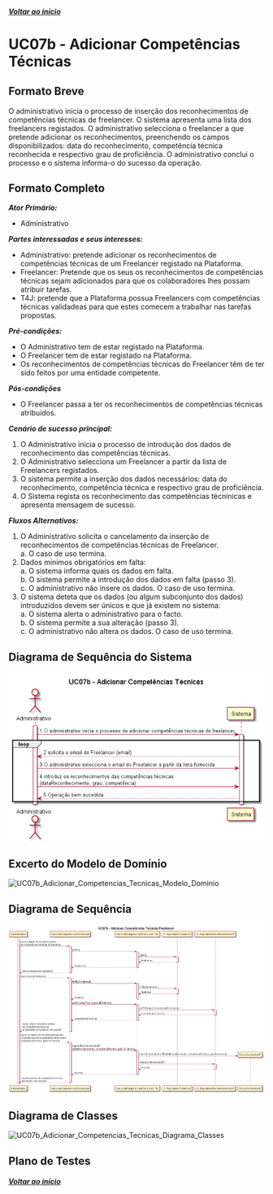 ##### [Voltar ao início](https://github.com/blestonbandeiraUPSKILL/upskill_java1_labprg_grupo2/tree/main/README.md)

# UC07b - Adicionar Competências Técnicas

## Formato Breve

O administrativo inicia o processo de inserção dos reconhecimentos de competências técnicas de freelancer. O sistema apresenta uma lista dos freelancers registados. O administrativo selecciona o freelancer a que pretende adicionar os reconhecimentos, preenchendo os campos disponibilizados: data do reconhecimento, competência técnica reconhecida e respectivo grau de proficiência. O administrativo conclui o processo e o sistema informa-o do sucesso da operação.

## Formato Completo

**_Ator Primário:_**

- Administrativo

**_Partes interessadas e seus interesses:_**

- Administrativo: pretende adicionar os reconhecimentos de competências técnicas de um Freelancer registado na Plataforma.
- Freelancer: Pretende que os seus os reconhecimentos de competências técnicas sejam adicionados para que os colaboradores lhes possam atribuir tarefas.
- T4J: pretende que a Plataforma possua Freelancers com competências técnicas validadeas para que estes comecem a trabalhar nas tarefas propostas.

**_Pré-condições:_**

- O Administrativo tem de estar registado na Plataforma.
- O Freelancer tem de estar registado na Plataforma.
- Os reconhecimentos de competências técnicas do Freelancer têm de ter sido feitos por uma entidade competente.

**_Pós-condições_**

- O Freelancer passa a ter os reconhecimentos de competências técnicas atribuídos.

**_Cenário de sucesso principal:_**

1. O Administrativo inicia o processo de introdução dos dados de reconhecimento das competências técnicas.
2. O Administrativo selecciona um Freelancer a partir da lista de Freelancers registados.
3. O sistema permite a inserção dos dados necessários: data do reconhecimento, competência técnica e respectivo grau de proficiência.
4. O Sistema regista os reconhecimento das competências técninicas e apresenta mensagem de sucesso.

**_Fluxos Alternativos:_**

1. O Administrativo solicita o cancelamento da inserção de reconhecimentos de competências técnicas de Freelancer. <br/>
    a. O caso de uso termina.
2. Dados mínimos obrigatórios em falta: <br/>
  a. O sistema informa quais os dados em falta. <br/>
  b. O sistema permite a introdução dos dados em falta (passo 3). <br/>
  c. O administrativo não insere os dados. O caso de uso termina.
3. O sistema deteta que os dados (ou algum subconjunto dos dados) introduzidos devem ser únicos e que já existem no sistema:<br/>
  a. O sistema alerta o administrativo para o facto.<br/>
  b. O sistema permite a sua alteração (passo 3).<br/>
  c. O administrativo não altera os dados. O caso de uso termina.


## Diagrama de Sequência do Sistema
![UC07b_Adicionar_Competencias_Tecnicas_Diagrama_Sequencia_Sistema](UC07b_Adicionar_Competencias_Tecnicas_Diagrama_Sequencia_Sistema.png)

## Excerto do Modelo de Domínio
![UC07b_Adicionar_Competencias_Tecnicas_Modelo_Dominio](UC07b_Adicionar_Competencias_Tecnicas_Modelo_Dominio)

## Diagrama de Sequência <br/>
![UC07b_Adicionar_Competencias_Tecnicas_Diagrama_Sequencia](UC07b_Adicionar_Competencias_Tecnicas_Diagrama_Sequencia.png)

## Diagrama de Classes <br/>
![UC07b_Adicionar_Competencias_Tecnicas_Diagrama_Classes](UC07b_Adicionar_Competencias_Tecnicas_Diagrama_Classes)

## Plano de Testes <br/>
[]()

##### [Voltar ao início](https://github.com/blestonbandeiraUPSKILL/upskill_java1_labprg_grupo2/tree/main/README.md)

